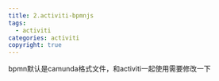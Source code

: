 ```yaml
---
title: 2.activiti-bpmnjs
tags:
  - activiti
categories: activiti
copyright: true
---
```


bpmn默认是camunda格式文件，和activiti一起使用需要修改一下

